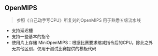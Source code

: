 ## OpenMIPS
> 参照《自己动手写CPU》所复刻的OpenMIPS
用于熟悉五级流水线
- 支持延迟槽
- 支持一些基本的指令
- 使用片上存储
MiniOpenMIPS：根据比赛要求缩减指令后的CPU，除此之外无其他区别，仅用于测试比赛提供的模板代码